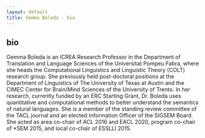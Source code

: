 ```yaml
---
layout: default
title: Gemma Boleda - bio
---
```


## bio

Gemma Boleda is an ICREA Research Professor in the Department of Translation and Language Sciences of the Universitat Pompeu Fabra, where she heads the Computational Linguistics and Linguistic Theory (COLT) research group. She previously held post-doctoral positions at the Department of Linguistics of The University of Texas at Austin and the CIMEC Center for Brain/Mind Sciences of the University of Trento. In her research, currently funded by an ERC Starting Grant, Dr. Boleda uses quantitative and computational methods to better understand the semantics of natural languages. She is a member of the standing review committee of the TACL journal and an elected Information Officer of the SIGSEM Board. She acted as area co-chair of ACL 2016 and EACL 2020, program co-chair of *SEM 2015, and local co-chair of ESSLLI 2015.
